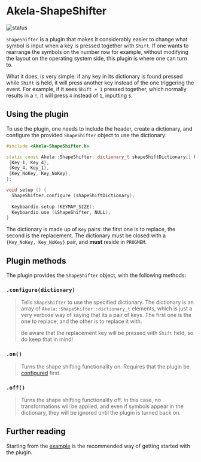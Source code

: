 # Akela-ShapeShifter

![status][st:stable]

 [st:stable]: https://img.shields.io/badge/stable-✔-black.png?style=flat&colorA=44cc11&colorB=494e52
 [st:broken]: https://img.shields.io/badge/broken-X-black.png?style=flat&colorA=e05d44&colorB=494e52
 [st:experimental]: https://img.shields.io/badge/experimental----black.png?style=flat&colorA=dfb317&colorB=494e52

`ShapeShifter` is a plugin that makes it considerably easier to change what
symbol is input when a key is pressed together with `Shift`. If one wants to
rearrange the symbols on the number row for example, without modifying the
layout on the operating system side, this plugin is where one can turn to.

What it does, is very simple: if any key in its dictionary is found pressed
while `Shift` is held, it will press another key instead of the one triggering
the event. For example, if it sees `Shift + 1` pressed together, which normally
results in a `!`, it will press `4` instead of `1`, inputting `$`.

## Using the plugin

To use the plugin, one needs to include the header, create a dictionary, and
configure the provided `ShapeShifter` object to use the dictionary:

```c++
#include <Akela-ShapeShifter.h>

static const Akela::ShapeShifter::dictionary_t shapeShiftDictionary[] PROGMEM = {
 {Key_1, Key_4},
 {Key_4, Key_1},
 {Key_NoKey, Key_NoKey},
};

void setup () {
  ShapeShifter.configure (shapeShiftDictionary);
  
  Keyboardio.setup (KEYMAP_SIZE);
  Keyboardio.use (&ShapeShifter, NULL);
}
```

The dictionary is made up of `Key` pairs: the first one is to replace, the
second is the replacement. The dictionary must be closed with a `{Key_NoKey,
Key_NoKey}` pair, and **must** reside in `PROGMEM`.

## Plugin methods

The plugin provides the `ShapeShifter` object, with the following methods:

### `.configure(dictionary)`

> Tells `ShapeShifter` to use the specified dictionary. The dictionary is an
> array of `Akela::ShapeShifter::dictionary_t` elements, which is just a very
> verbose way of saying that its a pair of keys. The first one is the one to
> replace, and the other is to replace it with.
>
> Be aware that the replacement key will be pressed with `Shift` held, so do
> keep that in mind!

### `.on()`

> Turns the shape shifting functionality on. Requires that the plugin
> be [configured](#configuredictionary) first.

### `.off()`

> Turns the shape shifting functionality off. In this case, no transformations
> will be applied, and even if symbols appear in the dictionary, they will be
> ignored until the plugin is turned back on.

## Further reading

Starting from the [example][plugin:example] is the recommended way of getting
started with the plugin.

 [plugin:example]: https://github.com/keyboardio/Akela-ShapeShifter/blob/master/examples/ShapeShifter/ShapeShifter.ino
